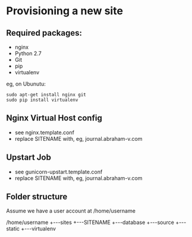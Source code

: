 Provisioning a new site
=======================

## Required packages:

* nginx
* Python 2.7
* Git
* pip
* virtualenv

eg, on Ubunutu:

    sudo apt-get install nginx git
    sudo pip install virtualenv

## Nginx Virtual Host config

* see nginx.template.conf
* replace SITENAME with, eg, journal.abraham-v.com

## Upstart Job

* see gunicorn-upstart.template.conf
* replace SITENAME with, eg, journal.abraham-v.com

## Folder structure
Assume we have a user account at /home/username

/home/username
+---sites
    +---SITENAME
        +---database
        +---source
        +---static
        +---virtualenv

